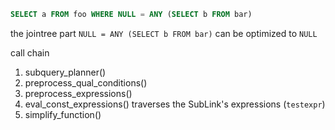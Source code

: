 ```sql
SELECT a FROM foo WHERE NULL = ANY (SELECT b FROM bar) 
```

the jointree part `NULL = ANY (SELECT b FROM bar)` can be optimized to `NULL`

call chain
1. subquery_planner()
2. preprocess_qual_conditions()
3. preprocess_expressions()
4. eval_const_expressions() traverses the SubLink's expressions (`testexpr`)
5. simplify_function() 
